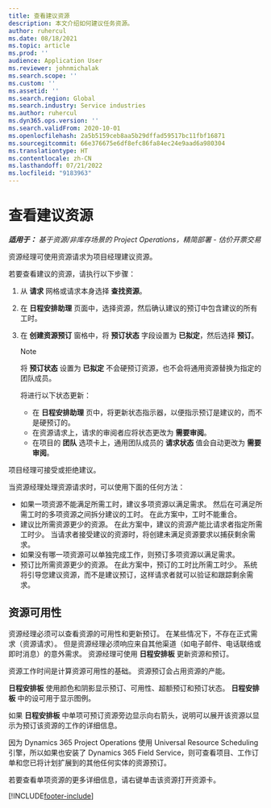 ```yaml
---
title: 查看建议资源
description: 本文介绍如何建议任务资源。
author: ruhercul
ms.date: 08/18/2021
ms.topic: article
ms.prod: ''
audience: Application User
ms.reviewer: johnmichalak
ms.search.scope: ''
ms.custom: ''
ms.assetid: ''
ms.search.region: Global
ms.search.industry: Service industries
ms.author: ruhercul
ms.dyn365.ops.version: ''
ms.search.validFrom: 2020-10-01
ms.openlocfilehash: 2a5b5159ceb8aa5b29dffad59517bc11fbf16871
ms.sourcegitcommit: 66e376675e6df8efc86fa84ec24e9aad6a980304
ms.translationtype: HT
ms.contentlocale: zh-CN
ms.lasthandoff: 07/21/2022
ms.locfileid: "9183963"
---
```

# <a name="review-proposed-resources"></a>查看建议资源

_**适用于：** 基于资源/非库存场景的 Project Operations，精简部署 - 估价开票交易_

资源经理可使用资源请求为项目经理建议资源。

若要查看建议的资源，请执行以下步骤：

1. 从 **请求** 网格或请求本身选择 **查找资源**。
2. 在 **日程安排助理** 页面中，选择资源，然后确认建议的预订中包含建议的所有工时。
3. 在 **创建资源预订** 窗格中，将 **预订状态** 字段设置为 **已拟定**，然后选择 **预订**。

    > [!NOTE]
    > 将 **预订状态** 设置为 **已拟定** 不会硬预订资源，也不会将通用资源替换为指定的团队成员。

    将进行以下状态更新：

    - 在 **日程安排助理** 页中，将更新状态指示器，以便指示预订是建议的，而不是硬预订的。
    - 在资源请求上，请求的审阅者应将状态更改为 **需要审阅**。
    - 在项目的 **团队** 选项卡上，通用团队成员的 **请求状态** 值会自动更改为 **需要审阅**。

项目经理可接受或拒绝建议。

当资源经理处理资源请求时，可以使用下面的任何方法：

- 如果一项资源不能满足所需工时，建议多项资源以满足需求。 然后在可满足所需工时的多项资源之间拆分建议的工时。 在此方案中，工时不能重合。
- 建议比所需资源更少的资源。 在此方案中，建议的资源产能比请求者指定所需工时少。 当请求者接受建议的资源时，将创建未满足资源要求以捕获剩余需求。
- 如果没有哪一项资源可以单独完成工作，则预订多项资源以满足需求。
- 预订比所需资源更少的资源。 在此方案中，预订的工时比所需工时少。 系统将引导您建议资源，而不是建议预订，这样请求者就可以验证和跟踪剩余需求。

## <a name="resource-availability"></a>资源可用性

资源经理必须可以查看资源的可用性和更新预订。 在某些情况下，不存在正式需求（资源请求）。 但是资源经理必须响应来自其他渠道（如电子邮件、电话联络或即时消息）的意外需求。 资源经理可使用 **日程安排板** 更新资源和预订。

资源工作时间是计算资源可用性的基础。 资源预订会占用资源的产能。

**日程安排板** 使用颜色和阴影显示预订、可用性、超额预订和预订状态。 **日程安排板** 中的设可用于显示图例。

如果 **日程安排板** 中单项可预订资源旁边显示向右箭头，说明可以展开该资源以显示为预订该资源的工作的详细信息。

因为 Dynamics 365 Project Operations 使用 Universal Resource Scheduling 引擎，所以如果也安装了 Dynamics 365 Field Service，则可查看项目、工作订单和您已将计划扩展到的其他任何实体的资源预订。

若要查看单项资源的更多详细信息，请右键单击该资源打开资源卡。



[!INCLUDE[footer-include](../includes/footer-banner.md)]
